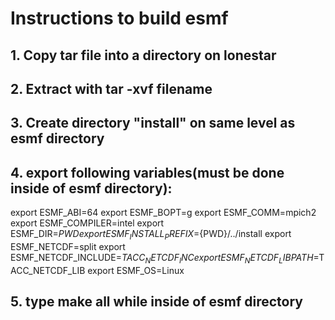 # Instructions to build esmf
## 1. Copy tar file into a directory on lonestar
## 2. Extract with tar -xvf filename
## 3. Create directory "install" on same level as esmf directory
## 4. export following variables(must be done inside of esmf directory):
export ESMF_ABI=64
export ESMF_BOPT=g
export ESMF_COMM=mpich2
export ESMF_COMPILER=intel
export ESMF_DIR=${PWD}
export ESMF_INSTALL_PREFIX=${PWD}/../install
export ESMF_NETCDF=split
export ESMF_NETCDF_INCLUDE=$TACC_NETCDF_INC
export ESMF_NETCDF_LIBPATH=$TACC_NETCDF_LIB
export ESMF_OS=Linux
## 5. type make all while inside of esmf directory

